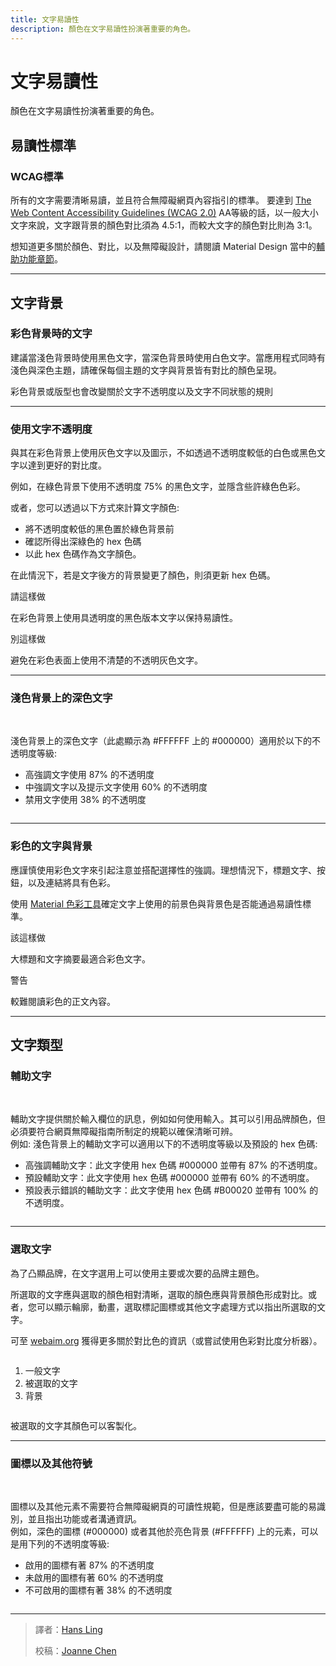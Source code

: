 ```yaml
---
title: 文字易讀性
description: 顏色在文字易讀性扮演著重要的角色。
---
```

<!-- markdownlint-disable MD025 -->
<!-- markdownlint-disable MD033 -->

# 文字易讀性

顏色在文字易讀性扮演著重要的角色。

## 易讀性標準

### WCAG標準

所有的文字需要清晰易讀，並且符合無障礙網頁內容指引的標準。
要達到 [The Web Content Accessibility Guidelines (WCAG 2.0)](https://www.w3.org/TR/UNDERSTANDING-WCAG20/visual-audio-contrast-contrast.html) AA等級的話，以一般大小文字來說，文字跟背景的顏色對比須為 4.5:1，而較大文字的顏色對比則為 3:1。

想知道更多關於顏色、對比，以及無障礙設計，請閱讀 Material Design 當中的[輔助功能章節](http://localhost:8080/usability/accessibility.html)。

---

## 文字背景

### 彩色背景時的文字

建議當淺色背景時使用黑色文字，當深色背景時使用白色文字。當應用程式同時有淺色與深色主題，請確保每個主題的文字與背景皆有對比的顏色呈現。

彩色背景或版型也會改變關於文字不透明度以及文字不同狀態的規則

---

### 使用文字不透明度

與其在彩色背景上使用灰色文字以及圖示，不如透過不透明度較低的白色或黑色文字以達到更好的對比度。

例如，在綠色背景下使用不透明度 75% 的黑色文字，並隱含些許綠色色彩。

或者，您可以透過以下方式來計算文字顏色:

- 將不透明度較低的黑色置於綠色背景前
- 確認所得出深綠色的 hex 色碼
- 以此 hex 色碼作為文字顏色。

在此情況下，若是文字後方的背景變更了顏色，則須更新 hex 色碼。

<div class="grid-all">
    <img src="https://lh3.googleusercontent.com/XGz9lqgpQX8TdWv0JMQoQEm4dBuAhfhpSIp7aY3H7o6vG4WIwBYLyKVPLx0s8rUzUmikvyJiK9lbbW1Lab9KXgAhKoehgd_9Z4rU=w1064-v0" alt="">
    <div class="item-divide divide-gn"></div>
    <div class="item-title title-gn">請這樣做</div>
    <p class="annotation">
    在彩色背景上使用具透明度的黑色版本文字以保持易讀性。
    </p>
</div>
<div class="grid-all">
    <img src="https://lh3.googleusercontent.com/v1QtlEpSYx4uN3zxRoVrb4FxHMPIGJ1o1CZ1m2MeQVxRnLpAeOh_J5R5kZ0t5e16Wc8-qgBCQ9xt0KTtDCBhUlLOSezERDcnioViDg=w1064-v0" alt="">
    <div class="item-divide divide-rd"></div>
    <div class="item-title title-rd">別這樣做</div>
    <p class="annotation">
    避免在彩色表面上使用不清楚的不透明灰色文字。
    </p>
</div>

---

### 淺色背景上的深色文字

<div class="img-grid">
    <div class="grid-item">
        <br>
        <p>淺色背景上的深色文字（此處顯示為 #FFFFFF 上的 #000000）適用於以下的不透明度等級:</p>
        <ul>
           <li>高強調文字使用 87% 的不透明度</li>
           <li>中強調文字以及提示文字使用 60% 的不透明度</li>
           <li>禁用文字使用 38% 的不透明度</li>
        </ul>
    </div>
    <div class="grid-item">
        <img src="https://lh3.googleusercontent.com/inOFr85C_oP1MCo53W9NlmgzCpMuK7RYMln95UEuON0I7woFQArEZ2JJtOpGX_hCiBGUwCxy4rEUf5qky64RTVpvsh1Kq28ZPGrccg=w1064-v0" alt="">
    </div>
</div>

---

### 彩色的文字與背景

應謹慎使用彩色文字來引起注意並搭配選擇性的強調。理想情況下，標題文字、按鈕，以及連結將具有色彩。

使用 [Material 色彩工具](https://material.io/resources/color/#!/?view.left=0&view.right=0)確定文字上使用的前景色與背景色是否能通過易讀性標準。

<div class="img-grid">
    <div class="grid-item">
        <img src="https://lh3.googleusercontent.com/ICfVtbkTc7Q2SbWy1PSKW-9W8pTJ5GsDfXysd8WfcwmLvOH-rm67iOd-rz1rJUJZH03jtDDNcN0h5ehgrtWydjREAbTCE2pwlQSLrw=w1064-v0" alt="">
        <div class="item-divide divide-gn"></div>
        <div class="item-title title-gn">該這樣做</div>
        <p>大標題和文字摘要最適合彩色文字。</p>
    </div>
    <div class="grid-item">
        <img src="https://lh3.googleusercontent.com/OFc4jhJXzSQiFTYdryLmuqZX0nlU-g56JA2oO7T2d7I31q0blIeECPIU90vzYdjUoOobxL55AHzxXw4ddxvwuZC3YGodbK6ZD5Bp4A=w1064-v0" alt="">
        <div class="item-divide divide-og"></div>
        <div class="item-title title-og">警告</div>
        <p>較難閱讀彩色的正文內容。</p>
    </div>
</div>

---

## 文字類型

### 輔助文字

<div class="img-grid">
    <div class="grid-item">
        <br>
        <p>輔助文字提供關於輸入欄位的訊息，例如如何使用輸入。其可以引用品牌顏色，但必須要符合網頁無障礙指南所制定的規範以確保清晰可辨。
        <br>
        例如: 淺色背景上的輔助文字可以適用以下的不透明度等級以及預設的 hex 色碼:
        </p>
        <ul>
            <li>高強調輔助文字：此文字使用 hex 色碼 #000000 並帶有 87% 的不透明度。</li>
            <li>預設輔助文字：此文字使用 hex 色碼 #000000 並帶有 60% 的不透明度。</li>
            <li>預設表示錯誤的輔助文字：此文字使用 hex 色碼 #B00020 並帶有 100% 的不透明度。</li>
        </ul>
    </div>
    <div class="grid-item">
         <img src="https://lh3.googleusercontent.com/dkOD-TYNQKx9Ht9bRDqnLB58ShKMsHg4GR0d9LOYqupa9VtXySI7Vwbc_fqXK3x-YQlJulk5fMpaevHJ0AYQh2Qw4oPYqSEZQgMbbA=w1064-v0" alt="">
    </div>
</div>

---

### 選取文字

為了凸顯品牌，在文字選用上可以使用主要或次要的品牌主題色。

所選取的文字應與選取的顏色相對清晰，選取的顏色應與背景顏色形成對比。或者，您可以顯示輪廓，動畫，選取標記圖標或其他文字處理方式以指出所選取的文字。

可至 [webaim.org](https://webaim.org/) 獲得更多關於對比色的資訊（或嘗試使用色彩對比度分析器）。

<div class="img-grid">
    <div class="grid-item">
        <img src="https://lh3.googleusercontent.com/TlE98JOYjY8xBXOy4l8vZ88pNQytpyIFKCVT_XQJDaSPAvCdBqgrzBzBOHBOLKUdcKHin06qX7Gj4jmu8fYSBuYd6y3iiADuqM9h8Q=w1064-v0" alt="">
        <ol class="annotation">
           <li>一般文字</li>
           <li>被選取的文字</li>
           <li>背景</li>
        </ol>
    </div>
    <div class="grid-item">
         <img src="https://lh3.googleusercontent.com/yohGgaL2tbh6rVclS2fy1JL-G1kHHraSoTpgjm7s1_oI2LU4ldwpPxCTdttBp55obdRRX58FVxvd_AOXiGUbsSJnP4kDTe9WKB0p4dY=w1064-v0" alt="">
        <p>被選取的文字其顏色可以客製化。</p>
    </div>
</div>

---

### 圖標以及其他符號

<div class="img-grid">
    <div class="grid-item">
        <br>
        <p>圖標以及其他元素不需要符合無障礙網頁的可讀性規範，但是應該要盡可能的易識別，並且指出功能或者溝通資訊。
        <br>
        例如，深色的圖標 (#000000) 或者其他於亮色背景 (#FFFFFF) 上的元素，可以是用下列的不透明度等級:
        </p>
        <ul>
           <li>啟用的圖標有著 87% 的不透明度</li>
           <li>未啟用的圖標有著 60% 的不透明度</li>
           <li>不可啟用的圖標有著 38% 的不透明度</li>
        </ul>
    </div>
    <div class="grid-item">
         <img src="https://lh3.googleusercontent.com/5t2C_NyQrp3v05PXWSJG_EABTbH5TGCmm87L632dEJiryW7uQQEViUNJ5Gkv06ezNTzWVZSItbVprvbd4Y5NoMwaeX-1wdTd0HJ7Wp4=w1064-v0" alt="">
    </div>
</div>

---

> 譯者：[Hans Ling](https://www.facebook.com/1590444611/)
>
> 校稿：[Joanne Chen](https://www.facebook.com/profile.php?id=100000314569800)

